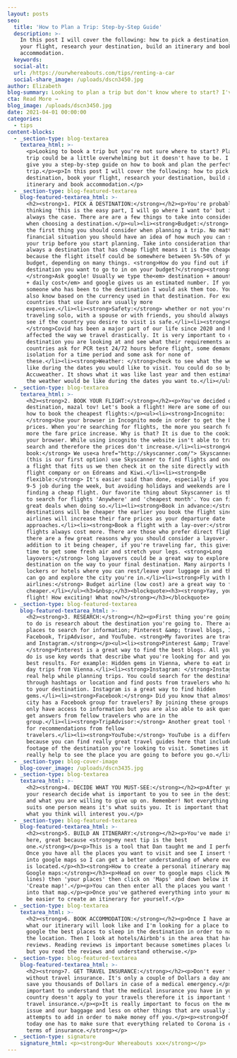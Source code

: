 ```yaml
---
layout: posts
seo:
  title: 'How to Plan a Trip: Step-by-Step Guide'
  description: >-
    In this post I will cover the following: how to pick a destination, book
    your flight, research your destination, build an itinerary and book
    accommodation.
  keywords:
  social-alt:
  url: /https://ourwhereabouts.com/tips/renting-a-car
  social-share_image: /uploads/dscn3450.jpg
author: Elizabeth
blog-summary: Looking to plan a trip but don't know where to start? I've got you!
cta: Read More →
blog_image: /uploads/dscn3450.jpg
date: 2021-04-01 00:00:00
categories:
  - tips
content-blocks:
  - _section-type: blog-textarea
    textarea_html: >-
      <p>Looking to book a trip but you're not sure where to start? Planning a
      trip could be a little overwhelming but it doesn't have to be. I'm here to
      give you a step-by-step guide on how to book and plan the perfect
      trip.</p><p>In this post I will cover the following: how to pick a
      destination, book your flight, research your destination, build an
      itinerary and book accommodation.</p>
  - _section-type: blog-featured-textarea
    blog-featured-textarea_html: >-
      <h2><strong>1. PICK A DESTINATION:</strong></h2><p>You're probably
      thinking 'this is the easy part, I will go where I want to' but it isn't
      always the case. There are are a few things to take into consideration
      when choosing a destination.</p><ul><li><strong>Budget:</strong> This is
      the first thing you should consider when planning a trip. No matter your
      financial situation you should have an idea of how much you can spend on
      your trip before you start planning. Take into consideration that not
      always a destination that has cheap flight means it is the cheapest option
      because the flight itself could be somewhere between 5%-50% of your
      budget, depending on many things. <strong>How do you find out if the
      destination you want to go to in on your budget?</strong><strong>
      </strong>Ask google! Usually we type the<em> destination + amount of days
      + daily cost</em> and google gives us an estimated number. If you know
      someone who has been to the destination I would ask them too. You could
      also know based on the currency used in that destination. For example,
      countries that use Euro are usually more
      expensive.</li><li><strong>Safety:</strong> whether or not you're
      traveling solo, with a spouse or with friends, you should always check to
      see if the country you desire to visit is safe.</li><li><strong>Covid-19:
      </strong>Covid has been a major part of our life since 2020 and has
      affected the way we travel drastically. It is very important to check the
      destination you are looking at and see what their requirements are. Some
      countries ask for PCR test 24/72 hours before flight, some demand
      isolation for a time period and some ask for none of
      these.</li><li><strong>Weather: </strong>check to see what the weather is
      like during the dates you would like to visit. You could do so by checking
      Accuweather. It shows what it was like last year and then estimate what
      the weather would be like during the dates you want to.</li></ul>
  - _section-type: blog-textarea
    textarea_html: >-
      <h2><strong>2. BOOK YOUR FLIGHT:</strong></h2><p>You've decided on a
      destination, mazal tov! Let's book a flight! Here are some of our tips on
      how to book the cheapest flights:</p><ul><li><strong>Incognito:
      </strong>Use your browser in Incognito mode in order to get the best
      prices. When you're searching for flights, the more you search for it, the
      more the fare price increase. Why is that? It is due to the cookies in
      your browser. While using incognito the website isn't able to track your
      search and therefore the prices don't increase.</li><li><strong>Where to
      book:</strong> We use<a href="http://skyscanner.com/"> Skyscanner.com</a>
      (this is our first option) use Skyscanner to find flights and once we find
      a flight that fits us we then check it on the site directly with the
      flight company or on Edreams and Kiwi.</li><li><strong>Be
      flexible:</strong> It's easier said than done, especially if you've got a
      9-5 job during the week, but avoiding holidays and weekends are key for
      finding a cheap flight. Our favorite thing about Skyscanner is the option
      to search for flights 'Anywhere' and 'cheapest month'. You can find really
      great deals when doing so.</li><li><strong>Book in advance:</strong> Some
      destinations will be cheaper the earlier you book the flight since most
      airlines will increase their fare prices as your departure date
      approaches.</li><li><strong>Book a flight with a lay-over:</strong> Direct
      flights always cost more. There are those who prefer direct flights but
      there are a few great reasons why you should consider a layover. In
      addition to it being cheaper, if you're traveling far, this gives you some
      time to get some fresh air and stretch your legs. <strong>Long
      layovers:</strong> long layovers could be a great way to explore another
      destination on the way to your final destination. Many airports have
      lockers or hotels where you can rest/leave your luggage in and then you
      can go and explore the city you're in.</li><li><strong>Fly with budget
      airlines:</strong> Budget airline (low cost) are a great way to fly for
      cheaper.</li></ul><h3>&nbsp;</h3><blockquote><h3><strong>Yay, you booked a
      flight! How exciting! What now?</strong></h3></blockquote>
  - _section-type: blog-featured-textarea
    blog-featured-textarea_html: >-
      <h2><strong>3. RESEARCH:</strong></h2><p>First thing you're going to want
      to do is research about the destination you're going to. There are a few
      places to search for information; Pinterest &amp; travel blogs, Instagram,
      Facebook, TripAdvisor, and YouTube. <strong>My favorites are travel blogs
      and Instagram.</strong></p><ul><li><strong>Pinterest &amp; Travel blogs:
      </strong>Pinterest is a great way to find the best blogs. All you need to
      do is use key words that describe what you're looking for and you get the
      best results. For example: Hidden gems in Vienna, where to eat in Vienna,
      day trips from Vienna.</li><li><strong>Instagram: </strong>Instagram is a
      real help while planning trips. You could search for the destination
      through hashtags or location and find posts from travelers who have been
      to your destination. Instagram is a great way to find hidden
      gems.</li><li><strong>Facebook:</strong> Did you know that almost every
      city has a Facebook group for travelers? By joining these groups you not
      only have access to information but you are also able to ask questions and
      get answers from fellow travelers who are in the
      group.</li><li><strong>TripAdvisor:</strong> Another great tool to look
      for recommendations from fellow
      travelers.</li><li><strong>YouTube:</strong> YouTube is a different world
      because you can find really great travel guides here that include visuals
      footage of the destination you're looking to visit. Sometimes it can
      really help to see the place you are going to before you go.</li></ul>
  - _section-type: blog-cover-image
    blog-cover_image: /uploads/dscn3435.jpg
  - _section-type: blog-textarea
    textarea_html: >-
      <h2><strong>4. DECIDE WHAT YOU MUST-SEE:</strong></h2><p>After you've done
      your research decide what is important to you to see in the destination
      and what you are willing to give up on. Remember! Not everything that
      suits one person means it's what suits you. It is important that you do
      what you think will interest you.</p>
  - _section-type: blog-featured-textarea
    blog-featured-textarea_html: >-
      <h2><strong>5. BUILD AN ITINERARY:</strong></h2><p>You've made it until
      here, great because <strong>my next tip is the best
      one.</strong></p><p>This is a tool that Dan taught me and I perfected.
      Once you have all the places you want to visit and see I insert them all
      into google maps so I can get a better understanding of where everything
      is located.</p><h3><strong>How to create a personal itinerary map via
      Google maps:</strong></h3><p>Head on over to google maps click Menu (three
      lines) then 'your places' then click on 'Maps' and down below it'll say
      'Create map!'.</p><p>You can then enter all the places you want to see
      into that map.</p><p>Once you've gathered everything into your map it'll
      be easier to create an itinerary for yourself.</p>
  - _section-type: blog-textarea
    textarea_html: >-
      <h2><strong>6. BOOK ACCOMMODATION:</strong></h2><p>Once I have an idea of
      what our itinerary will look like and I'm looking for a place to stay, I
      google the best places to sleep in the destination in order to narrow down
      the location. Then I look at hotels/Airbnb's in the area that have great
      reviews. Reading reviews is important because sometimes places look nice
      but you read the reviews and understand otherwise.</p>
  - _section-type: blog-featured-textarea
    blog-featured-textarea_html: >-
      <h2><strong>7. GET TRAVEL INSURANCE:</strong></h2><p>Don't ever fly
      without travel insurance. It's only a couple of Dollars a day and it can
      save you thousands of Dollars in case of a medical emergency.</p><p>It is
      important to understand that the medical insurance you have in your
      country doesn't apply to your travels therefore it is important to get
      travel insurance.</p><p>It is really important to focus on the medical
      issue and our baggage and less on other things that are usually insurance
      attempts to add in order to make money off you.</p><p><strong>Of course
      today one has to make sure that everything related to Corona is covered in
      terms of insurance.</strong></p>
  - _section-type: signature
    signature_html: <p><strong>Our Whereabouts xxx</strong></p>
---
```

